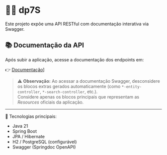 # 🧙‍♂️ dp7S

Este projeto expõe uma API RESTful com documentação interativa via Swagger.

## 📚 Documentação da API

Após subir a aplicação, acesse a documentação dos endpoints em:

👉 [Documentação](http://localhost:8080/swagger-ui/index.html#/)]

> ⚠️ **Observação:** Ao acessar a documentação Swagger, desconsidere os blocos extras gerados automaticamente (como `*-entity-controller`, `*-search-controller`, etc.).  
> Considere apenas os blocos principais que representam as *Resources* oficiais da aplicação.

---

🔧 Tecnologias principais:
- Java 21
- Spring Boot
- JPA / Hibernate
- H2 / PostgreSQL (configurável)
- Swagger (Springdoc OpenAPI)

